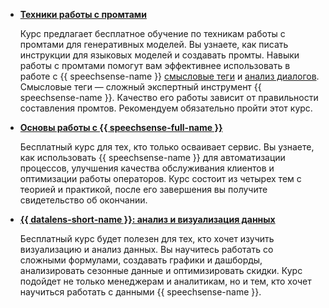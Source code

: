 * [**Техники работы с промтами**](https://yandex.cloud/ru/training/prompting)

  Курс предлагает бесплатное обучение по техникам работы с промтами для генеративных моделей. Вы узнаете, как писать инструкции для языковых моделей и создавать промты. Навыки работы с промтами помогут вам эффективнее использовать в работе с {{ speechsense-name }} [смысловые теги](../../speechsense/concepts/tags.md#sense-tags) и [анализ диалогов](../../speechsense/concepts/dialogs.md#yandexgpt). Смысловые теги — сложный экспертный инструмент {{ speechsense-name }}. Качество его работы зависит от правильности составления промтов. Рекомендуем обязательно пройти этот курс.
  
* [**Основы работы с {{ speechsense-full-name }}**](https://yandex.cloud/ru/training/speechsense)

  Бесплатный курс для тех, кто только осваивает сервис. Вы узнаете, как использовать {{ speechsense-name }} для автоматизации процессов, улучшения качества обслуживания клиентов и оптимизации работы операторов. Курс состоит из четырех тем с теорией и практикой, после его завершения вы получите свидетельство об окончании.

* [**{{ datalens-short-name }}: анализ и визуализация данных**](https://yandex.cloud/ru/training/datalens)

  Бесплатный курс будет полезен для тех, кто хочет изучить визуализацию и анализ данных. Вы научитесь работать со сложными формулами, создавать графики и дашборды, анализировать сезонные данные и оптимизировать скидки. Курс подойдет не только менеджерам и аналитикам, но и тем, кто хочет научиться работать с данными {{ speechsense-name }}.